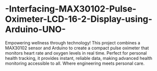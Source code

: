 # -Interfacing-MAX30102-Pulse-Oximeter-LCD-16-2-Display-using-Arduino-UNO-
Empowering wellness through technology! This project combines a MAX30102 sensor and Arduino to create a compact pulse oximeter that monitors heart rate and oxygen levels in real time. Perfect for personal health tracking, it provides instant, reliable data, making advanced health monitoring accessible to all. Where engineering meets personal care.
